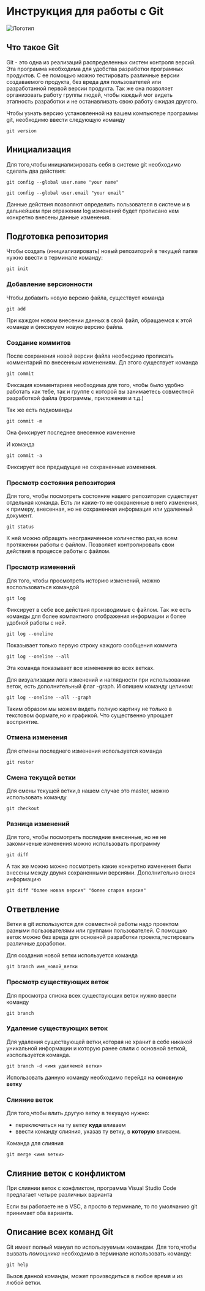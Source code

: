 # **Инструкция для работы с Git**

![Логотип](git.0.jpg)

## Что такое Git

Git - это одна из реализаций распределенных систем контроля версий. Эта программа необходима для удобства разработки програмных продуктов. С ее помощью можно тестировать различные версии создаваемого продукта, без вреда для пользователей или разработанной первой версии продукта. Так же она позволяет организовать работу группы людей, чтобы каждый мог видеть этапность разработки и не останавливать свою работу ожидая другого.

Чтобы узнать версию установленной на вашем компьютере программы git, необходимо ввести следующую команду

    git version
    
## Инициализация

Для того,чтобы инициализировать себя в системе git необходимо сделать два действия:

    git config --global user.name "your name"

    git config --global user.email "your email"    

Данные действия позволяют определить пользователя в системе и в дальнейшем при отражении log изменений будет прописано кем конкретно внесены данные изменения.


## Подготовка репозитория

Чтобы создать (инициализировать) новый репозиторий в текущей папке нужно ввести в терминале команду:

    git init

### Добавление версионности

Чтобы добавить новую версию файла, существует команда 

    git add

При каждом новом внесении данных в свой файл, обращаемся к этой команде и фиксируем новую версию файла.

### Создание коммитов

После сохранения новой версии файла необходимо прописать комментарий по внесенным изменениям. Дл этого существует команда

    git commit

Фиксация комментариев необходима для того, чтобы было удобно работать как тебе, так и группе с которой вы занимаетесь совместной разработкой файла (программы, приложения и т.д.)

Так же есть подкоманды

    git commit -m

Она фиксирует последнее внесенное изменение

И команда 

    git commit -a

 Фиксирует все предыдущие не сохраненные изменения.

### Просмотр состояния репозитория

Для того, чтобы посмотреть состояние нашего репозитория существует отдельная команда. Есть ли какие-то не сохраненные в него изменения, к примеру, внесенная, но не сохраненная информация или удаленный документ. 

    git status

К ней можно обращать неограниченное количество раз,на всем протяжении работы с файлом. Позволяет контролировать свои действия в процессе работы с файлом.

### Просмотр изменений

Для того, чтобы просмотреть историю изменений, можно воспользоваться командой

    git log

Фиксирует в себе все действия производимые с файлом.
Так же есть команды для более компактного отображения информации и более удобной работы с ней.

    git log --oneline

 Показывает только первую строку каждого сообщения коммита

    git log --oneline --all

 Эта команда показывает все изменения во всех ветках.

 Для визуализации лога изменений и наглядности при использовании веток, есть дополнительный флаг -graph. И опишем команду целиком:

    git log --oneline --all --graph

Таким образом мы можем видеть полную картину не только в текстовом формате,но и графикой. Что существенно упрощает восприятие.    

 ### Отмена изменения

 Для отмены последнего изменения используется команда

    git restor

### Смена текущей ветки

Для смены текущей ветки,в нашем случае это master, можно использовать команду 

    git checkout

### Разница изменений

Для того, чтобы посмотреть последние внесенные, но не не закомиченые изменения можно использовать программу 

    git diff

А так же можно можно посмотреть какие конкретно изменения были внесены между двумя сохраненными версиями. Дополнительно внеся информацию

    git diff "более новая версия" "более старая версия"

## Ответвление

Ветки в git используются для совместной работы надо проектом разными пользователями или группами пользователей. С помощью веток можно без вреда для основной разработки проекта,тестировать различные доработки.

Для создания новой ветки используется команда 

    git branch имя_новой_ветки

### Просмотр существующих веток

Для просмотра списка всех существующих веток нужно ввести команду 

    git branch

### Удаление существующих веток

Для удаления существующей ветки,которая не хранит в себе никакой уникальной информации и которую ранее слили с основной веткой, изспользуется команда.

    git branch -d <имя удаляемой ветки>

Использовать данную команду необходимо перейдя на **основную ветку**
    
### Слияние веток

Для того,чтобы влить другую ветку в текущую нужно:
- переключиться на ту ветку **куда** вливаем
- ввести команду слияния, указав ту ветку, в **которую** вливаем.

Команда для слияния

    git merge <имя ветки>

## Слияние веток с конфликтом

При слиянии веток с конфликтом, программа Visual Studio Code предлагает четыре различных варианта

Если вы работаете не в VSC, а просто в терминале, то по умолчанию git принимает оба варианта.
    
## Описание всех команд Git

Git имеет полный мануал по использууемым командам. Для того,чтобы вызвать *помощника* необходимо в терминале использовать команду:

    git help

Вызов данной команды, может производиться в любое время и из любой ветки.
